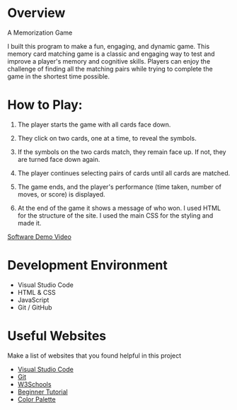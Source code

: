 # Overview

A Memorization Game

I built this program to make a fun, engaging, and dynamic game. This memory card matching game is a classic and engaging way to test and improve a player's memory and cognitive skills. Players can enjoy the challenge of finding all the matching pairs while trying to complete the game in the shortest time possible.


# How to Play:
1) The player starts the game with all cards face down.

2) They click on two cards, one at a time, to reveal the symbols.

3) If the symbols on the two cards match, they remain face up. If not, they are turned face down again.

4) The player continues selecting pairs of cards until all cards are matched.

5) The game ends, and the player's performance (time taken, number of moves, or score) is displayed.

6) At the end of the game it shows a message of who won. 
I used HTML for the structure of the site. I used the main CSS
for the styling and made it. 

[Software Demo Video](https://www.youtube.com/watch?v=Aj8y0BOi4us)
# Development Environment

* Visual Studio Code
* HTML & CSS
* JavaScript
* Git / GitHub


# Useful Websites

Make a list of websites that you found helpful in this project
* [Visual Studio Code](https://code.visualstudio.com/)
* [Git](https://git-scm.com/downloads) 
* [W3Schools](https://www.w3schools.com/)
* [Beginner Tutorial](https://www.youtube.com/watch?v=mohIQB_70Xk)
* [Color Palette](https://coolors.co/fcd0a1-b1b695-53917e-63535b-6d1a36)